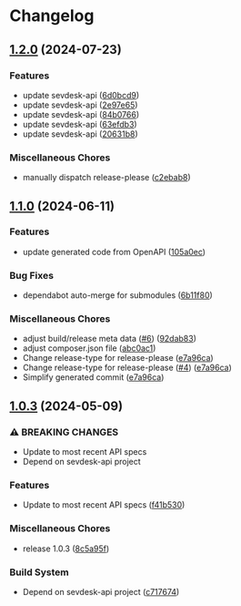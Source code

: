 # Changelog

## [1.2.0](https://github.com/j-mastr/sevdesk-php-sdk/compare/v1.1.0...v1.2.0) (2024-07-23)


### Features

* update sevdesk-api ([6d0bcd9](https://github.com/j-mastr/sevdesk-php-sdk/commit/6d0bcd9267e4dc5d7021623f2f228f2bb97dd6bc))
* update sevdesk-api ([2e97e65](https://github.com/j-mastr/sevdesk-php-sdk/commit/2e97e659691dea84e30ce6829176371b4c321123))
* update sevdesk-api ([84b0766](https://github.com/j-mastr/sevdesk-php-sdk/commit/84b0766eff8a052d3d7f8395bca36da7fb6106ca))
* update sevdesk-api ([63efdb3](https://github.com/j-mastr/sevdesk-php-sdk/commit/63efdb33965cfb10a339cf36939a3add853c0387))
* update sevdesk-api ([20631b8](https://github.com/j-mastr/sevdesk-php-sdk/commit/20631b87d147971e9fe57ea6841b977a849e84ac))


### Miscellaneous Chores

* manually dispatch release-please ([c2ebab8](https://github.com/j-mastr/sevdesk-php-sdk/commit/c2ebab87fa4c6673a3d3de61029dc05ffcc46fb1))

## [1.1.0](https://github.com/j-mastr/sevdesk-php-sdk/compare/v1.0.3...v1.1.0) (2024-06-11)


### Features

* update generated code from OpenAPI ([105a0ec](https://github.com/j-mastr/sevdesk-php-sdk/commit/105a0ec0dcb1594f4c632872e494d5c7e30433e4))


### Bug Fixes

* dependabot auto-merge for submodules ([6b11f80](https://github.com/j-mastr/sevdesk-php-sdk/commit/6b11f80c7e81213e43c273e4747e6d7419fe449f))


### Miscellaneous Chores

* adjust build/release meta data ([#6](https://github.com/j-mastr/sevdesk-php-sdk/issues/6)) ([92dab83](https://github.com/j-mastr/sevdesk-php-sdk/commit/92dab831b1406d5177b08a46f8b2f4a6320ce635))
* adjust composer.json file ([abc0ac1](https://github.com/j-mastr/sevdesk-php-sdk/commit/abc0ac12aff2b22cfd50d48077bba26b23f8c447))
* Change release-type for release-please ([e7a96ca](https://github.com/j-mastr/sevdesk-php-sdk/commit/e7a96cab153c867c53d5308c9c9fe4a95e13ef39))
* Change release-type for release-please ([#4](https://github.com/j-mastr/sevdesk-php-sdk/issues/4)) ([e7a96ca](https://github.com/j-mastr/sevdesk-php-sdk/commit/e7a96cab153c867c53d5308c9c9fe4a95e13ef39))
* Simplify generated commit ([e7a96ca](https://github.com/j-mastr/sevdesk-php-sdk/commit/e7a96cab153c867c53d5308c9c9fe4a95e13ef39))

## [1.0.3](https://github.com/j-mastr/sevdesk-php-sdk/compare/v0.0.3...v1.0.3) (2024-05-09)


### ⚠ BREAKING CHANGES

* Update to most recent API specs
* Depend on sevdesk-api project

### Features

* Update to most recent API specs ([f41b530](https://github.com/j-mastr/sevdesk-php-sdk/commit/f41b5305f14c0f6b35369f81d7938b1d19e2d9ea))


### Miscellaneous Chores

* release 1.0.3 ([8c5a95f](https://github.com/j-mastr/sevdesk-php-sdk/commit/8c5a95fd73b7adeb31b8e94b879a99c20edd97ad))


### Build System

* Depend on sevdesk-api project ([c717674](https://github.com/j-mastr/sevdesk-php-sdk/commit/c71767472957e5f9022a64c0aa9be416a205f346))
